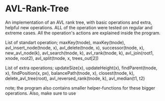 # AVL-Rank-Tree
An implementation of an AVL rank tree, with basic operations and extra, helpful new operations.
ALL of the operation were tested on regular and extreme cases.
All the operation's actions are explained inside the program.


List of standart operation; maxKey(tnode), maxKey(tnode), avl_insert_node(tnode, x), 
avl_delete(tnode, x), successor(tnode, x), new_avl_node(k), avl_search(tnode, k),
avl_rank(tnode, k), avl_join(root1, xnode, root2), avl_split(tnode, x, trees_out[2])

List of extra operations; updateSize(x), updateHeight(x), findParent(tnode, x), 
findPosition(x, px), balancePath(tnode, x), closest(tnode, k), delete_avl_tree(root), 
avl_reversed_rank(tnode, k), avl_median(t1, t2)


note; the program also contains smaller helper-functions for these bigger operations.
Also, make sure to use 
